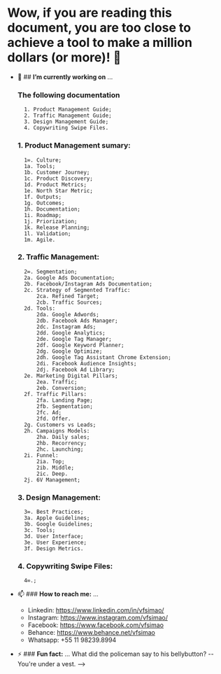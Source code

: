 # Wow, if you are reading this document, you are too close to achieve a tool to make a million dollars (or more)! 👋

- 🔭 ## **I’m currently working on** ...
  
 	### **The following documentation**
    	1. Product Management Guide;
    	2. Traffic Management Guide;
		3. Design Management Guide;
    	4. Copywriting Swipe Files. 

	### 1. **Product Management sumary:**
		1∞. Culture;
		1a. Tools;
		1b. Customer Journey;
		1c. Product Discovery;
		1d. Product Metrics;
		1e. North Star Metric;
		1f. Outputs;
		1g. Outcomes;
		1h. Documentation;
		1i. Roadmap;
		1j. Priorization;
		1k. Release Planning;
		1l. Validation;
		1m. Agile.

	### 2. **Traffic Management:**
		2∞. Segmentation;
		2a. Google Ads Documentation;
		2b. Facebook/Instagram Ads Documentation;
		2c. Strategy of Segmented Traffic:
			2ca. Refined Target;
			2cb. Traffic Sources;
		2d. Tools:
			2da. Google Adwords;
			2db. Facebook Ads Manager;
			2dc. Instagram Ads;
			2dd. Google Analytics;
			2de. Google Tag Manager;
			2df. Google Keyword Planner;
			2dg. Google Optimize;
			2dh. Google Tag Assistant Chrome Extension;
			2di. Facebook Audience Insights;
			2dj. Facebook Ad Library;
		2e. Marketing Digital Pillars;
			2ea. Traffic;
			2eb. Conversion;
		2f. Traffic Pillars:
			2fa. Landing Page;
			2fb. Segmentation;
			2fc. Ad;
			2fd. Offer.
		2g. Customers vs Leads;
		2h. Campaigns Models:
			2ha. Daily sales;
			2hb. Recorrency;
			2hc. Launching;
		2i. Funnel:
			2ia. Top;
			2ib. Middle;
			2ic. Deep.
		2j. 6V Management;
				

	### 3. **Design Management:**
		3∞. Best Practices;
		3a. Apple Guidelines;
		3b. Google Guidelines;
		3c. Tools; 
		3d. User Interface;
		3e. User Experience;
		3f. Design Metrics.

	### 4. **Copywriting Swipe Files:**
		4∞.;

- 📫 ### **How to reach me:** ...
	* Linkedin: https://www.linkedin.com/in/vfsimao/
	* Instagram: https://www.instagram.com/vfsimao/
	* Facebook: https://www.facebook.com/vfsimao 
	* Behance: https://www.behance.net/vfsimao
	* Whatsapp: +55 11 98239.8994

- ⚡ ### **Fun fact:** ...
	What did the policeman say to his bellybutton?
	-- You're under a vest.
-->
